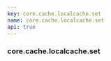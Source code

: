 ```yaml
---
key: core.cache.localcache.set
name: core.cache.localcache.set
api: true
---
```


### core.cache.localcache.set
